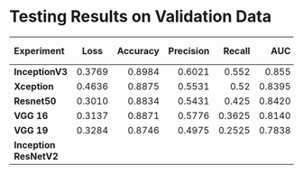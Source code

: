 # Testing Results on Validation Data

| Experiment       | Loss     | Accuracy     | Precision     | Recall     | AUC     | Kappa Score     | F-1 Score     | AUC Calc    | Final Score     | Weights     |
| :------------- | :----------: | -----------: | -----------: | -----------: | -----------: | -----------: | -----------: | -----------: | -----------: | -----------: |
|  **InceptionV3** | 0.3769   | 0.8984    | 0.6021    | 0.552     | 0.855    | 0.5186    | 0.8984    | 0.8838    | 0.7669    | [v0.2](https://github.com/JordiCorbilla/ocular-disease-intelligent-recognition-deep-learning/releases/tag/v0.2)    |
|  **Xception** | 0.4636   | 0.8875    | 0.5531    | 0.52     | 0.8395    | 0.4721    | 0.8875    | 0.8611    | 0.7402    | [v0.4](https://github.com/JordiCorbilla/ocular-disease-intelligent-recognition-deep-learning/releases/tag/v0.4)    |
|  **Resnet50** | 0.3010   | 0.8834    | 0.5431    | 0.425     | 0.8420    | 0.4123    | 0.8834    | 0.8435    | 0.7131    | [v0.3](https://github.com/JordiCorbilla/ocular-disease-intelligent-recognition-deep-learning/releases/tag/v0.3)    |
|  **VGG 16** | 0.3137   | 0.8871    | 0.5776    | 0.3625     | 0.8140    | 0.3863    | 0.8871    | 0.8176    | 0.6970    | [v0.1](https://github.com/JordiCorbilla/ocular-disease-intelligent-recognition-deep-learning/releases/tag/v0.1)    |
|  **VGG 19** | 0.3284   | 0.8746    | 0.4975    | 0.2525     | 0.7838    | 0.2738    | 0.8746    | 0.7862    | 0.6449    | [v0.5](https://github.com/JordiCorbilla/ocular-disease-intelligent-recognition-deep-learning/releases/tag/v0.5)    |
|  **Inception ResNetV2** |   |    |     |      |     |     |     |     |     |     |
               
